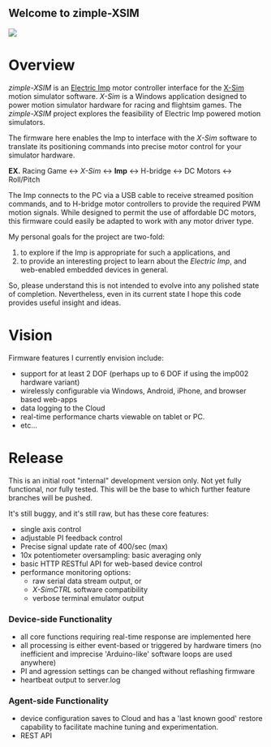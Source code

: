 ## Welcome to zimple-XSIM ##

![](http://i.imgur.com/gQ8wDbe.png)
# Overview #

*zimple-XSIM* is an [Electric Imp](http://electricimp.com) motor controller interface for the [X-Sim](http://www.x-sim.de) motion simulator software.
*X-Sim* is a Windows application designed to power motion simulator hardware for racing and flightsim games. The *zimple-XSIM* project explores the feasibility of Electric Imp powered motion simulators.

The firmware here enables the Imp to interface with the *X-Sim* software to translate its positioning commands into precise motor control for your simulator hardware.

**EX.**  Racing Game ↔ *X-Sim* ↔ **Imp** ↔ H-bridge ↔ DC Motors ↔ Roll/Pitch

The Imp connects to the PC via a USB cable to receive streamed position commands, and to H-bridge motor controllers to provide the required PWM motion signals. While designed to permit the use of affordable DC motors, this firmware could easily be adapted to work with any motor driver type. 

My personal goals for the project are two-fold:


1. to explore if the Imp is appropriate for such a applications, and
2. to provide an interesting project to learn about the *Electric Imp*, and web-enabled embedded devices in general.

So, please understand this is not intended to evolve into any polished state of completion. Nevertheless, even in its current state I hope this code provides useful insight and ideas.

# Vision #
Firmware features I currently envision include:

- support for at least 2 DOF (perhaps up to 6 DOF if using the imp002 hardware variant)
- wirelessly configurable via Windows, Android, iPhone, and browser based web-apps 
- data logging to the Cloud
- real-time performance charts viewable on tablet or PC.
- etc...
   

# Release   #
This is an initial root "internal" development version only. Not yet fully functional, nor fully tested. This will be the base to which further feature branches will be pushed.

It's still buggy, and it's still raw, but has these core features:

- single axis control
- adjustable PI feedback control
- Precise signal update rate of 400/sec (max)
- 10x potentiometer oversampling: basic averaging only
- basic HTTP RESTful API for web-based device control 
- performance monitoring options:
	- raw serial data stream output, or
	- *X-SimCTRL* software compatibility
	- verbose terminal emulator output


### Device-side Functionality  ###
- all core functions requiring real-time response are implemented here
- all processing is either event-based or triggered by hardware timers (no inefficient and imprecise 'Arduino-like' software loops are used anywhere)
- PI and agression settings can be changed without reflashing firmware 
- heartbeat output to server.log


### Agent-side Functionality  ###
- device configuration saves to Cloud and has a 'last known good' restore capability to facilitate machine tuning and experimentation.
- REST API
